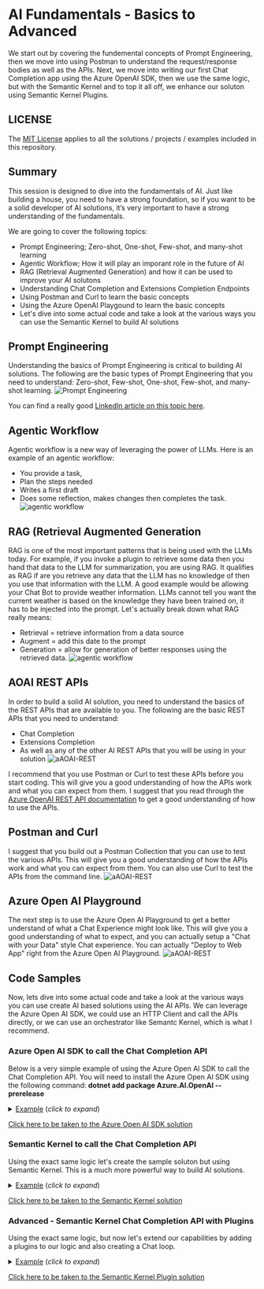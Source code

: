 # AI Fundamentals - Basics to Advanced
We start out by covering the fundemental concepts of Prompt Engineering, then we move into using Postman to understand the request/response bodies as well as the APIs.  Next, we move into writing our first Chat Completion app using the Azure OpenAI SDK, then we use the same logic, but with the Semantic Kernel and to top it all off, we enhance our soluton using Semantic Kernel Plugins.

## LICENSE
The [MIT License](./LICENSE) applies to all the solutions / projects / examples included in this repository.  

## Summary
This session is designed to dive into the fundamentals of AI.  Just like building a house, you need to have a strong foundation, so if you want to be a solid developer of AI solutions, it’s very important to have a strong understanding of the fundamentals.

We are going to cover the following topics:
- Prompt Engineering; Zero-shot, One-shot, Few-shot, and many-shot learning   
- Agentic Workflow; How it will play an imporant role in the future of AI
- RAG (Retrieval Augmented Generation) and how it can be used to improve your AI solutons
- Understanding Chat Completion and Extensions Completion Endpoints
- Using Postman and Curl to learn the basic concepts
- Using the Azure OpenAI Playgound to learn the basic concepts
- Let's dive into some actual code and take a look at the various ways you can use the Semantic Kernel to build AI solutions


## Prompt Engineering 
Understanding the basics of Prompt Engineering is critical to building AI solutions.  The following are the basic types of Prompt Engineering that you need to understand:
Zero-shot, Few-shot, One-shot, Few-shot, and many-shot learning.
![Prompt Engineering](/assets/images/prompt-engineering.png)

You can find a really good [LinkedIn article on this topic here](https://www.linkedin.com/pulse/zero-shot-one-few-learning-prompt-engineering-pathan/).

## Agentic Workflow
Agentic workflow is a new way of leveraging the power of LLMs.  Here is an example of an agentic workflow:
- You provide a task, 
- Plan the steps needed
- Writes a first draft
- Does some reflection, makes changes then completes the task.   
![agentic workflow](/assets/images/agentic-workflow.png)

## RAG (Retrieval Augmented Generation
RAG is one of the most important patterns that is being used with the LLMs today.  For example, if you invoke a plugin to retrieve some data then you hand that data to the LLM for summarization, you are using RAG.  It qualifies as RAG if are you retrieve any data that the LLM has no knowledge of then you use that information with the LLM.  A good example would be allowing your Chat Bot to provide weather information.  LLMs cannot tell you want the current weather is based on the knowledge they have been trained on, it has to be injected into the prompt.  Let's actually break down what RAG really means:

- Retrieval = retrieve information from a data source 
- Augment = add this date to the prompt
- Generation = allow for generation of better responses using the retrieved data.
![agentic workflow](/assets/images/RAG.png)

## AOAI REST APIs
In order to build a solid AI solution, you need to understand the basics of the REST APIs that are available to you.  The following are the basic REST APIs that you need to understand:
- Chat Completion
- Extensions Completion
- As well as any of the other AI REST APIs that you will be using in your solution
![aAOAI-REST](/assets/images/AOAI-REST.png)

I recommend that you use Postman or Curl to test these APIs before you start coding.  This will give you a good understanding of how the APIs work and what you can expect from them.
I suggest that you read through the [Azure OpenAI REST API documentation](https://learn.microsoft.com/en-us/azure/ai-services/openai/reference#chat-completions) to get a good understanding of how to use the APIs.

## Postman and Curl
I suggest that you build out a Postman Collection that you can use to test the various APIs.  This will give you a good understanding of how the APIs work and what you can expect from them.  You can also use Curl to test the APIs from the command line.
![aAOAI-REST](/assets/images/postman.png)

## Azure Open AI Playground
The next step is to use the Azure Open AI Playground to get a better understand of what a Chat Experience might look like.  This will give you a good understanding of what to expect, and you can actually setup a "Chat with your Data" style Chat experience.  You can actually "Deploy to Web App" right from the Azure Open AI Playground.
![aAOAI-REST](/assets/images/AOAI-Playground.png)
            

## Code Samples
Now, lets dive into some actual code and take a look at the various ways you can use create AI based solutions using the AI APIs.  We can leverage the Azure Open AI SDK, we could use an HTTP Client and call the APIs directly, or we can use an orchestrator like Semantc Kernel, which is what I recommend.

### Azure Open AI SDK to call the Chat Completion API
Below is a very simple example of using the Azure Open AI SDK to call the Chat Completion API. 
You will need to install the Azure Open AI SDK using the following command:
**dotnet add package Azure.AI.OpenAI --prerelease**
 <details>
    <summary><u>Example</u> (<i>click to expand</i>)</summary>
    <!-- have to be followed by an empty line! -->

        using Azure;
        using Azure.AI.OpenAI;
        using System.Configuration;

        // See https://aka.ms/new-console-template for more information
        Console.WriteLine("Hello, this is our first Azure OpenAI Application ");

        #region Step 1 - Populate Azure OpenAI Configuration variables
        var openAiDeployment = ConfigurationManager.AppSettings.Get("AzureOpenAIModel");
        var openAiUri = ConfigurationManager.AppSettings.Get("AzureOpenAIEndpoint");
        var openAiApiKey = ConfigurationManager.AppSettings.Get("AzureOpenAIKey");
        #endregion

        #region Step 2 - Create an OpenAI client
        OpenAIClient client = new OpenAIClient(
                  new Uri(openAiUri!),
                  new AzureKeyCredential(openAiApiKey!));
        #endregion

        #region Step 3 - Create a ChatCompletionsOptions object
        var chatCompletionsOptions = new ChatCompletionsOptions()
        {
            DeploymentName = openAiDeployment, // Use DeploymentName for "model" with non-Azure clients
            Messages =
            {
                // The system message represents instructions or other guidance about how the assistant should behave
                new ChatRequestSystemMessage("You are a helpful assistant. You will talk like a pirate."),
                // User messages represent current or historical input from the end user
                new ChatRequestUserMessage("Can you help me?"),
                // Assistant messages represent historical responses from the assistant
                new ChatRequestAssistantMessage("Arrrr! Of course, me hearty! What can I do for ye?"),
                new ChatRequestUserMessage("What's the best way to train a parrot?"),
            }
        };
        #endregion

        #region Step 4 - Call the GetChatCompletionsAsync method
        Response<ChatCompletions> response = await client.GetChatCompletionsAsync(chatCompletionsOptions);
        #endregion

        #region Step 5 - Display the response
        ChatResponseMessage responseMessage = response.Value.Choices[0].Message;
        Console.WriteLine($"[{responseMessage.Role.ToString().ToUpperInvariant()}]: {responseMessage.Content}");
        #endregion
          
  </details>

[Click here to be taken to the Azure Open AI SDK solution](/ConsoleApp-AOAI-SDK/README.md)

### Semantic Kernel to call the Chat Completion API
Using the exact same logic let's create the sample soluton but using Semantic Kernel.  This is a much more powerful way to build AI solutions.
 <details>
    <summary><u>Example</u> (<i>click to expand</i>)</summary>
    <!-- have to be followed by an empty line! -->

    // Create a Builder for Creating Kernel Objects
    var builder = Kernel.CreateBuilder();
    
    // Load AI Endpoint Values
    var openAiDeployment = ConfigurationManager.AppSettings.Get("AzureOpenAIModel");
    var openAiUri = ConfigurationManager.AppSettings.Get("AzureOpenAIEndpoint");
    var openAiApiKey = ConfigurationManager.AppSettings.Get("AzureOpenAIKey");

    // Add ChatCompletion Service
    builder.Services.AddAzureOpenAIChatCompletion(
       deploymentName: openAiDeployment!,
       endpoint: openAiUri!,
       apiKey: openAiApiKey!);
    
    // Construct Kernel, ChatHistory Get instance of ChatCompletion Service
    var kernel = builder.Build();
    ChatHistory history = [];
    history.AddSystemMessage("You are a helpful assistant. You will talk like a pirate.");
    history.AddUserMessage("Can you help me?");
    history.AddAssistantMessage("Arrrr! Of course, me hearty! What can I do for ye?");
    history.AddUserMessage("What's the best way to train a parrot?");
    var chatCompletionService = kernel.GetRequiredService<IChatCompletionService>();

    // Step 5 Send Prompt Get Respons
    var prompt = "Why is the Sky blue?";
    var result = await chatCompletionService.GetChatMessageContentAsync(history);
    Console.WriteLine(result);
    Console.WriteLine("\nPress enter to end.");
    Console.ReadLine();
  </details>

  [Click here to be taken to the Semantic Kernel solution](/ConsoleApp-SK-First-App/README.md)

  ### Advanced - Semantic Kernel Chat Completion API with Plugins
  Using the exact same logic, but now let's extend our capabilities by adding a plugins to our logic and also creating a Chat loop.
  <details>
    <summary><u>Example</u> (<i>click to expand</i>)</summary>
    <!-- have to be followed by an empty line! -->

     
        // Create a Builder for Creating Kernel Objects
        var builder = Kernel.CreateBuilder();
    
        // Load AI Endpoint Values
        var openAiDeployment = ConfigurationManager.AppSettings.Get("AzureOpenAIModel");
        var openAiUri = ConfigurationManager.AppSettings.Get("AzureOpenAIEndpoint");
        var openAiApiKey = ConfigurationManager.AppSettings.Get("AzureOpenAIKey");

        // Add ChatCompletion Service
        builder.Services.AddAzureOpenAIChatCompletion(
           deploymentName: openAiDeployment!,
           endpoint: openAiUri!,
           apiKey: openAiApiKey!);

        // Add our Plugins
        builder.Plugins.AddFromType<UniswapV3SubgraphPlugin>();
        builder.Plugins.AddFromType<LightOnPlugin>();
        builder.Plugins.AddFromType<WeatherPlugin>();
        
        // Construct Kernel, ChatHistory Get instance of ChatCompletion Service
        var kernel = builder.Build();
        ChatHistory history = [];
        var chatCompletionService = kernel.GetRequiredService<IChatCompletionService>();

        // Create Chat Loop
        while (true)
        {
            Console.Write(">> ");
            var userMessage = Console.ReadLine();
            if (userMessage != "Exit")
            {
                history.AddUserMessage(userMessage!);

                // Not really being used in this example but we will use it in future examples
                OpenAIPromptExecutionSettings openAIPromptExecutionSettings = new()
                {
                    ToolCallBehavior = ToolCallBehavior.AutoInvokeKernelFunctions
                };

                try
                {
                    var result = await chatCompletionService.GetChatMessageContentAsync(
                        history,
                        executionSettings: openAIPromptExecutionSettings,
                        kernel: kernel);

                    Console.WriteLine("<< " + result);

                    if (result.Content != null)
                    {
                        history.AddAssistantMessage(result.Content);
                    }
                }
                catch (Exception ex)
                {
                    Console.WriteLine($"Error: {ex.Message}");
                }
            }
            else break;
        }
  </details>

  [Click here to be taken to the Semantic Kernel Plugin solution](/ConsoleApp-SK-Plugins/README.md)

